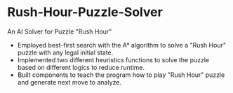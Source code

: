# Rush-Hour-Puzzle-Solver
An AI Solver for Puzzle "Rush Hour"
-	Employed best-first search with the A* algorithm to solve a "Rush Hour" puzzle with any legal initial state.
-	Implemented two different heuristics functions to solve the puzzle based on different logics to reduce runtime.
-	Built components to teach the program how to play "Rush Hour" puzzle and generate next move to analyze.
